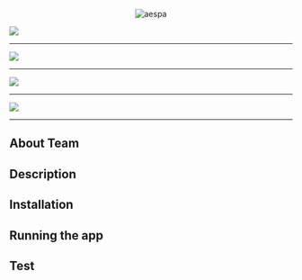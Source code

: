 <p align="center">
	<img src="https://i0.wp.com/erizos.mx/wp-content/uploads/2020/10/aespa.jpg?w=1300&ssl=1" alt="aespa" />
</p>

<p>
<img src="https://img.shields.io/badge/react-버전-skyblue"/><hr>
<img src="https://img.shields.io/badge/jdk-17-orange"/><hr>
<img src="https://img.shields.io/badge/python-버전-blue"/><hr>
<img src="https://img.shields.io/badge/maria_db-버전-navy"/><hr>
</p>

 ## About Team


## Description



## Installation


## Running the app


## Test


